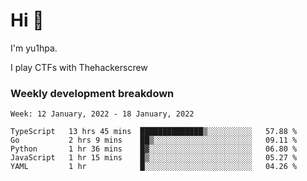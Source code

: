 # Hi 👋

I'm yu1hpa.

I play CTFs with Thehackerscrew

### Weekly development breakdown

<!--START_SECTION:waka-->
```text
Week: 12 January, 2022 - 18 January, 2022

TypeScript   13 hrs 45 mins  ██████████████▒░░░░░░░░░░   57.88 % 
Go           2 hrs 9 mins    ██▒░░░░░░░░░░░░░░░░░░░░░░   09.11 % 
Python       1 hr 36 mins    █▓░░░░░░░░░░░░░░░░░░░░░░░   06.80 % 
JavaScript   1 hr 15 mins    █▒░░░░░░░░░░░░░░░░░░░░░░░   05.27 % 
YAML         1 hr            █░░░░░░░░░░░░░░░░░░░░░░░░   04.26 % 
```
<!--END_SECTION:waka-->

